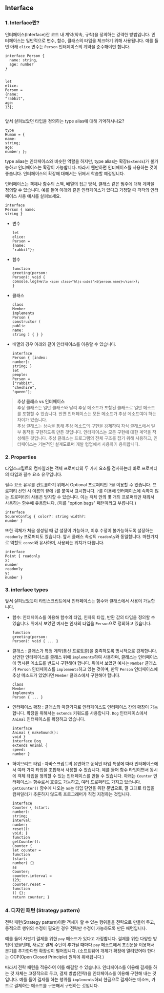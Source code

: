 <div class="sc-gsTEea gleZcK emd-markdown material-simple-view__note"><p class="sc-hKgJUU kTpEyo elicemd elicemd--theme-light" style="transition: opacity 300ms ease-in-out 0s; opacity: 1;"><h2 id="interface">Interface</h2><h3 id="1-interface란">1. Interface란?</h3><p>인터페이스(Interface)란 코드 내 계약(약속, 규칙)을 정의하는 강력한 방법입니다. 인터페이스는 일반적으로 변수, 함수, 클래스의 타입을 체크하기 위해 사용됩니다. 예를 들면 아래 <code>elice</code> 변수는 <code>Person</code> 인터페이스의 계약을 준수해야만 합니다.</p><pre><code class="hljs"><span class="hljs-keyword">interface</span> Person {
  <span class="hljs-attr">name</span>: <span class="hljs-built_in">string</span>,
  <span class="hljs-attr">age</span>: <span class="hljs-built_in">number</span>
}

<span class="hljs-keyword">let</span> <span class="hljs-attr">elice</span>: <span class="hljs-title class_">Person</span> = {<span class="hljs-attr">name</span>: <span class="hljs-string">"rabbit"</span>, <span class="hljs-attr">age</span>: <span class="hljs-number">13</span>};
</code></pre><p>앞서 살펴보았던 타입을 정의하는 type alias에 대해 기억하시나요?</p><pre><code class="hljs"><span class="hljs-keyword">type</span> <span class="hljs-title class_">Human</span> = {
  <span class="hljs-attr">name</span>: <span class="hljs-built_in">string</span>;
  <span class="hljs-attr">age</span>: <span class="hljs-built_in">number</span>;
};
</code></pre><p>type alias는 인터페이스와 비슷한 역할을 하지만, type alias는 확장(<code>extends</code>)가 불가능하고 인터페이스는 확장이 가능합니다. 따라서 웬만하면 인터페이스를 사용하는 것이 좋습니다. 인터페이스의 확장에 대해서는 뒤에서 학습할 예정입니다.</p><p>인터페이스는 객체나 함수의 스펙, 배열의 접근 방식, 클래스 같은 범주에 대해 계약을 정의할 수 있습니다. 예를 들어 아래와 같은 인터페이스가 있다고 가정할 때 각각의 인터페이스 사용 예시를 살펴보세요.</p><pre><code class="hljs"><span class="hljs-keyword">interface</span> Person {
    <span class="hljs-attr">name</span>: <span class="hljs-built_in">string</span>
}
</code></pre><ul><li>변수<pre><code class="hljs"><span class="hljs-keyword">let</span> <span class="hljs-attr">elice</span>: <span class="hljs-title class_">Person</span> = {<span class="hljs-attr">name</span>: <span class="hljs-string">"rabbit"</span>};
</code></pre></li><li>함수<pre><code class="hljs"><span class="hljs-keyword">function</span> <span class="hljs-title function_">greeting</span>(<span class="hljs-params">person: Person</span>): <span class="hljs-built_in">void</span> {
    <span class="hljs-variable language_">console</span>.<span class="hljs-title function_">log</span>(<span class="hljs-string">`Hello <span class="hljs-subst">${person.name}</span>`</span>);
}
</code></pre></li><li>클래스<pre><code class="hljs"><span class="hljs-keyword">class</span> <span class="hljs-title class_">Member</span> <span class="hljs-keyword">implements</span> <span class="hljs-title class_">Person</span> {
    <span class="hljs-title function_">constructor</span> (
        <span class="hljs-keyword">public</span> <span class="hljs-attr">name</span>: <span class="hljs-built_in">string</span>
    ) { }
}
</code></pre></li><li>배열의 경우 아래와 같이 인터페이스를 이용할 수 있습니다.<pre><code class="hljs"><span class="hljs-keyword">interface</span> Person {
    [<span class="hljs-attr">index</span>: <span class="hljs-built_in">number</span>]: <span class="hljs-built_in">string</span>;
}
<span class="hljs-keyword">let</span> <span class="hljs-attr">people</span>: <span class="hljs-title class_">Person</span> = [<span class="hljs-string">"rabbit"</span>, <span class="hljs-string">"cheshire"</span>, <span class="hljs-string">"queen"</span>];
</code></pre></li></ul><blockquote><p><strong>추상 클래스 vs 인터페이스</strong><br>추상 클래스는 일반 클래스와 달리 추상 메소드가 포함된 클래스로 일반 메소드를 포함할 수 있습니다. 반면 인터페이스는 모든 메소드가 추상 메소드여야 하는 차이가 있습니다.<br>추상 클래스는 상속을 통해 추상 메소드의 구현을 강제하여 자식 클래스에서 일부 동작을 구현하도록 만든 것입니다. 인터페이스는 모든 구현에 대한 계약을 작성해둔 것입니다. 추상 클래스는 프로그램의 전체 구조를 잡기 위해 사용하고, 인터페이스는 기본적인 설계도로써 개발 협업에서 사용하기 용이합니다.</p></blockquote><h3 id="2-properties">2. Properties</h3><p>타입스크립트의 컴파일러는 객체 프로퍼티의 두 가지 요소를 검사하는데 바로 프로퍼티의 타입과 필수 요소 유무입니다.</p><p>필수 요소 유무를 컨트롤하기 위해서 Optional 프로퍼티인 <code>?</code>을 이용할 수 있습니다. 프로퍼티 선언 시 이름의 끝에 <code>?</code>를 붙여서 표시합니다. <code>?</code>를 이용해 인터페이스에 속하지 않는 프로퍼티의 사용은 방지할 수 있습니다. 이는 객체 안의 몇 개의 프로퍼티만 채워서 사용하는 함수에 유용합니다. (이를 "option bags" 패턴이라고 부릅니다.)</p><pre><code class="hljs"><span class="hljs-keyword">interface</span> SquareConfig {
  color?: <span class="hljs-built_in">string</span>
  width?: <span class="hljs-built_in">number</span>
}
</code></pre><p>또한 객체가 처음 생성될 때 값 설정이 가능하고, 이후 수정이 불가능하도록 설정하는 <code>readonly</code> 프로퍼티도 있습니다. 앞서 클래스 속성의 <code>readonly</code>와 동일합니다. 마찬가지로 역할도 <code>const</code>와 유사하며, 사용되는 위치가 다릅니다.</p><pre><code class="hljs"><span class="hljs-keyword">interface</span> Point {
  <span class="hljs-keyword">readonly</span> <span class="hljs-attr">x</span>: <span class="hljs-built_in">number</span>
  <span class="hljs-keyword">readonly</span> <span class="hljs-attr">y</span>: <span class="hljs-built_in">number</span>
}
</code></pre><h3 id="3-interface-types">3. interface types</h3><p>앞서 살펴보았듯이 타입스크립트에서 인터페이스는 함수와 클래스에서 사용이 가능합니다.</p><ul><li>함수: 인터페이스를 이용해 함수의 타입, 인자의 타입, 반환 값의 타입을 정의할 수 있습니다. 위에서 보았던 예시는 인자의 타입을 <code>Person</code>으로 정의하고 있습니다.<pre><code class="hljs"><span class="hljs-keyword">function</span> <span class="hljs-title function_">greeting</span>(<span class="hljs-params">person: Person</span>): <span class="hljs-built_in">void</span> {
    ...
}
</code></pre></li><li>클래스 : 클래스가 특정 계약(통신 프로토콜)을 충족하도록 명시적으로 강제합니다. 선언한 인터페이스를 클래스 뒤에 <code>implements</code>하여 사용하며, 클래스는 인터페이스에 명시된 메소드를 반드시 구현해야 합니다. 위에서 보았던 예시는 <code>Member</code> 클래스가 <code>Person</code> 인터페이스를 <code>implements</code>하고 있는 것이며, 만약 <code>Person</code> 인터페이스에 추상 메소드가 있었다면 <code>Member</code> 클래스에서 구현해야 합니다.<pre><code class="hljs"><span class="hljs-keyword">class</span> <span class="hljs-title class_">Member</span> <span class="hljs-keyword">implements</span> <span class="hljs-title class_">Person</span> {
    ...
}
</code></pre></li><li>인터페이스 확장 : 클래스와 마찬가지로 인터페이스도 인터페이스 간의 확장이 가능합니다. 확장을 위해서는 <code>extends</code> 키워드를 사용합니다. <code>Dog</code> 인터페이스에서 <code>Animal</code> 인터페이스를 확장하고 있습니다.<pre><code class="hljs"><span class="hljs-keyword">interface</span> Animal {
    <span class="hljs-title function_">makeSound</span>(): <span class="hljs-built_in">void</span>
}
<span class="hljs-keyword">interface</span> Dog <span class="hljs-keyword">extends</span> Animal {
    <span class="hljs-attr">speed</span>: <span class="hljs-built_in">number</span>
}
</code></pre></li><li>하이브리드 타입 : 자바스크립트의 유연하고 동적인 타입 특성에 따라 인터페이스에서 여러 가지 타입을 조합해서 사용할 수 있습니다. 예를 들어 함수 타입이면서 동시에 객체 타입을 정의할 수 있는 인터페이스를 만들 수 있습니다. 아래는 <code>Counter</code> 인터페이스는 함수로서 호출도 가능하고, 여러 프로퍼티도 가지고 있습니다.<br><code>getCounter()</code> 함수에 나오는 <code>as</code>는 타입 단언을 위한 문법으로, 말 그대로 타입을 컴파일러가 추론하지 않도록 프로그래머가 직접 지정하는 것입니다.<pre><code class="hljs"><span class="hljs-keyword">interface</span> Counter {
    (<span class="hljs-attr">start</span>: <span class="hljs-built_in">number</span>): <span class="hljs-built_in">string</span>;
    <span class="hljs-attr">interval</span>: <span class="hljs-built_in">number</span>;
    <span class="hljs-title function_">reset</span>(): <span class="hljs-built_in">void</span>;
}
<span class="hljs-keyword">function</span> <span class="hljs-title function_">getCounter</span>(<span class="hljs-params"></span>): <span class="hljs-title class_">Counter</span> {
    <span class="hljs-keyword">let</span> counter = <span class="hljs-keyword">function</span> (<span class="hljs-params">start: <span class="hljs-built_in">number</span></span>) {} <span class="hljs-keyword">as</span> <span class="hljs-title class_">Counter</span>;
    counter.<span class="hljs-property">interval</span> = <span class="hljs-number">123</span>;
    counter.<span class="hljs-property">reset</span> = <span class="hljs-keyword">function</span> (<span class="hljs-params"></span>) {};
    <span class="hljs-keyword">return</span> counter;
}
</code></pre></li></ul><h3 id="4-디자인-패턴-strategy-pattern">4. 디자인 패턴 (Strategy pattern)</h3><p>전략 패턴(Strategy pattern)이란 객체가 할 수 있는 행위들을 전략으로 만들어 두고, 동적으로 행위의 수정이 필요한 경우 전략만 수정이 가능하도록 만든 패턴입니다.</p><p>예를 들어 자판기 결제를 위한 <code>pay</code> 메소드가 있다고 가정합니다. 결제를 위한 다양한 방법이 있을텐데, 새로운 결제 수단이 추가될 때마다 <code>pay</code> 메소드에서 조건문을 이용해서 분기를 추가한다면 확장성이 떨어집니다. (소프트웨어 개체가 확장에 열려있어야 한다는 OCP(Open Closed Principle) 원칙에 위배됩니다.)</p><p>따라서 전략 패턴을 적용하여 이를 해결할 수 있습니다. 인터페이스를 이용해 결제를 하는 것 자체는 고정적으로 두고, 결제 방법(전략)을 인터페이스를 이용해 구현해 내는 것입니다. 예를 들어 결제를 하는 행위를 <code>implements</code>하되 현금으로 결제하는 메소드, 카드로 결제하는 메소드를 구분해서 구현하는 것입니다.</p></p><div class="sc-dlfnuX bJgQKs" style="transition: opacity 300ms ease-in-out 0s; opacity: 0; width: 0px; height: 0px; overflow: hidden;"><div class="sc-bdfBQB DIWNs" role="alert" aria-busy="true" style="margin-bottom: 1rem; width: 10rem; height: 2.25rem; background-size: 100rem 2.25rem; animation-duration: 1.5s, 200ms;"></div><div class="sc-bdfBQB DIWNs" role="alert" aria-busy="true" style="margin-bottom: 0.75rem; width: 70%; height: 1rem; background-size: 700% 1rem; animation-duration: 1.5s, 200ms;"></div><div class="sc-bdfBQB DIWNs" role="alert" aria-busy="true" style="margin-bottom: 0.75rem; width: 60%; height: 1rem; background-size: 600% 1rem; animation-duration: 1.5s, 200ms;"></div><div class="sc-bdfBQB DIWNs" role="alert" aria-busy="true" style="margin-bottom: 0rem; width: 50%; height: 1rem; background-size: 500% 1rem; animation-duration: 1.5s, 200ms;"></div></div></div>